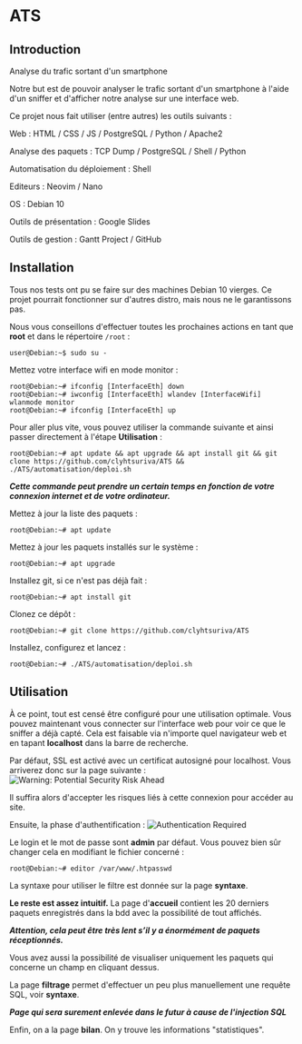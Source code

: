 # ATS

## Introduction

Analyse du trafic sortant d'un smartphone

Notre but est de pouvoir analyser le trafic sortant d'un smartphone à l'aide d'un sniffer et d'afficher notre analyse sur une interface web.


Ce projet nous fait utiliser (entre autres) les outils suivants :


Web : HTML / CSS / JS / PostgreSQL / Python / Apache2

Analyse des paquets : TCP Dump / PostgreSQL / Shell / Python

Automatisation du déploiement : Shell

Editeurs : Neovim / Nano

OS : Debian 10

Outils de présentation : Google Slides

Outils de gestion : Gantt Project / GitHub

## Installation
Tous nos tests ont pu se faire sur des machines Debian 10 vierges.
Ce projet pourrait fonctionner sur d'autres distro, mais nous ne le garantissons pas.

Nous vous conseillons d'effectuer toutes les prochaines actions en tant que **root** et dans le répertoire ```/root``` :
```Shell
user@Debian:~$ sudo su -
```

Mettez votre interface wifi en mode monitor :
```Shell
root@Debian:~# ifconfig [InterfaceEth] down
root@Debian:~# iwconfig [InterfaceEth] wlandev [InterfaceWifi] wlanmode monitor
root@Debian:~# ifconfig [InterfaceEth] up
```

Pour aller plus vite, vous pouvez utiliser la commande suivante et ainsi passer directement à l'étape **Utilisation** :
```Shell
root@Debian:~# apt update && apt upgrade && apt install git && git clone https://github.com/clyhtsuriva/ATS && ./ATS/automatisation/deploi.sh
```
***Cette commande peut prendre un certain temps en fonction de votre connexion internet et de votre ordinateur.***


Mettez à jour la liste des paquets :
```Shell
root@Debian:~# apt update
```
Mettez à jour les paquets installés sur le système :
```Shell
root@Debian:~# apt upgrade
```

Installez git, si ce n'est pas déjà fait :
```Shell
root@Debian:~# apt install git
```

Clonez ce dépôt :
```Shell
root@Debian:~# git clone https://github.com/clyhtsuriva/ATS
```

Installez, configurez et lancez :
```Shell
root@Debian:~# ./ATS/automatisation/deploi.sh
```

## Utilisation

À ce point, tout est censé être configuré pour une utilisation optimale.
Vous pouvez maintenant vous connecter sur l'interface web pour voir ce que le sniffer a déjà capté.
Cela est faisable via n'importe quel navigateur web et en tapant **localhost** dans la barre de recherche.

Par défaut, SSL est activé avec un certificat autosigné pour localhost. Vous arriverez donc sur la page suivante :
![Warning: Potential Security Risk Ahead](https://i.imgur.com/EJlqDlV.png)

Il suffira alors d'accepter les risques liés à cette connexion pour accéder au site.

Ensuite, la phase d'authentification :
![Authentication Required](https://i.imgur.com/0lC1BmH.png)

Le login et le mot de passe sont **admin** par défaut. Vous pouvez bien sûr changer cela en modifiant le fichier concerné :
```Shell
root@Debian:~# editor /var/www/.htpasswd
```

La syntaxe pour utiliser le filtre est donnée sur la page **syntaxe**.

**Le reste est assez intuitif.**
La page d'**accueil** contient les 20 derniers paquets enregistrés dans la bdd avec la possibilité de tout affichés.

***Attention, cela peut être très lent s’il y a énormément de paquets réceptionnés.***

Vous avez aussi la possibilité de visualiser uniquement les paquets qui concerne un champ en cliquant dessus.

La page **filtrage** permet d'effectuer un peu plus manuellement une requête SQL, voir **syntaxe**.

***Page qui sera surement enlevée dans le futur à cause de l'injection SQL***

Enfin, on a la page **bilan**. On y trouve les informations "statistiques".
